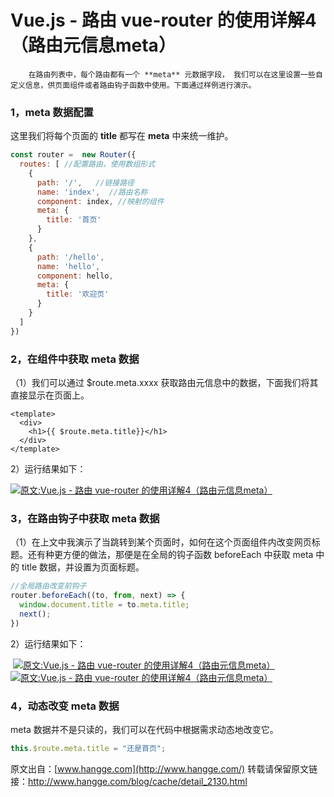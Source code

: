 # Vue.js - 路由 vue-router 的使用详解4（路由元信息meta）

 		在路由列表中，每个路由都有一个 **meta** 元数据字段， 我们可以在这里设置一些自定义信息，供页面组件或者路由钩子函数中使用。下面通过样例进行演示。



### 1，meta 数据配置

这里我们将每个页面的 **title** 都写在 **meta** 中来统一维护。

```js
const router =  new Router({
  routes: [ //配置路由，使用数组形式
    {
      path: '/',   //链接路径
      name: 'index',  //路由名称
      component: index, //映射的组件
      meta: {
        title: '首页'
      }
    },
    {
      path: '/hello',
      name: 'hello',
      component: hello,
      meta: {
        title: '欢迎页'
      }
    }
  ]
})
```

### 2，在组件中获取 meta 数据 

（1）我们可以通过 $route.meta.xxxx 获取路由元信息中的数据，下面我们将其直接显示在页面上。

```vue
<template>
  <div>
    <h1>{{ $route.meta.title}}</h1>
  </div>
</template>
```

2）运行结果如下：

[![原文:Vue.js - 路由 vue-router 的使用详解4（路由元信息meta）](http://www.hangge.com/blog_uploads/201807/2018072609382315202.png)](http://www.hangge.com/blog/cache/detail_2130.html#)

 

### 3，在路由钩子中获取 meta 数据 

（1）在上文中我演示了当跳转到某个页面时，如何在这个页面组件内改变网页标题。还有种更方便的做法，那便是在全局的钩子函数 beforeEach 中获取 meta 中的 title 数据，并设置为页面标题。

```js
//全局路由改变前钩子
router.beforeEach((to, from, next) => {
  window.document.title = to.meta.title;
  next();
})
```

2）运行结果如下：

​    [![原文:Vue.js - 路由 vue-router 的使用详解4（路由元信息meta）](http://www.hangge.com/blog_uploads/201807/2018072517190953476.png)](http://www.hangge.com/blog/cache/detail_2130.html#)    [![原文:Vue.js - 路由 vue-router 的使用详解4（路由元信息meta）](http://www.hangge.com/blog_uploads/201807/2018072516072697707.png)](http://www.hangge.com/blog/cache/detail_2130.html#)

 

### 4，动态改变 meta 数据

meta 数据并不是只读的，我们可以在代码中根据需求动态地改变它。

```js
this.$route.meta.title = "还是首页";
```

原文出自：[www.hangge.com](http://www.hangge.com/)  转载请保留原文链接：<http://www.hangge.com/blog/cache/detail_2130.html>

